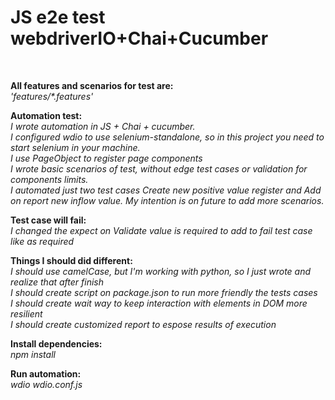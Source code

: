 # JS e2e test webdriverIO+Chai+Cucumber

<br>


**All features and scenarios for test are:**<br>
_'features/\*.features'_

**Automation test:**<br>
_I wrote automation in JS + Chai + cucumber.<br>_
_I configured wdio to use selenium-standalone, so in this project you need to start selenium in your machine.<br>_
_I use PageObject to register page components_ <br>
_I wrote basic scenarios of test, without edge test cases or validation for components limits._<br>
_I automated just two test cases Create new positive value register and Add on report new inflow value. My intention is on future to add more scenarios._<br>

**Test case will fail:**<br>
_I changed the expect on Validate value is required to add to fail test case like as required_<br>

**Things I should did different:**<br>
_I should use camelCase, but I'm working with python, so I just wrote and realize that after finish_<br>
_I should create script on package.json to run more friendly the tests cases_<br>
_I should create wait way to keep interaction with elements in DOM more resilient_<br>
_I should create customized report to espose results of execution_<br>


**Install dependencies:**<br>
_npm install_<br>

**Run automation:**<br>
_wdio wdio.conf.js_<br>
